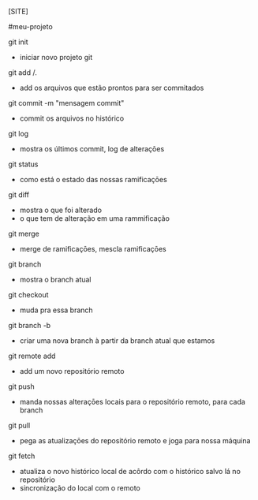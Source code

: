 [SITE]

#meu-projeto

git init

- iniciar novo projeto git

git add <nome-arquivo>/.

- add os arquivos que estão prontos para ser commitados

git commit -m "mensagem commit"

- commit os arquivos no histórico

git log

- mostra os últimos commit, log de alteraçōes

git status

- como está o estado das nossas ramificaçōes

git diff

- mostra o que foi alterado
- o que tem de alteração em uma rammificação

git merge

- merge de ramificaçōes, mescla ramificaçōes

git branch

- mostra o branch atual

git checkout <nome-branch>

- muda pra essa branch

git branch -b <nome-da-branch>

- criar uma nova branch à partir da branch atual que estamos

git remote add <nome> <url>

- add um novo repositório remoto

git push <nome> <nome-da-branch>

- manda nossas alteraçōes locais para o repositório remoto, para cada branch

git pull <nome> <nome-da-branch>

- pega as atualizaçōes do repositório remoto e joga para nossa máquina

git fetch

- atualiza o novo histórico local de acôrdo com o histórico salvo lá no repositório
- sincronização do local com o remoto
